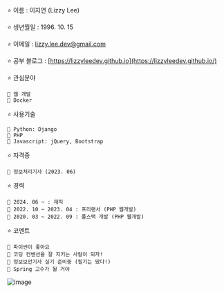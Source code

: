 ⭐ 이름 : 이지연 (Lizzy Lee)

⭐ 생년월일 : 1996. 10. 15

⭐ 이메일 : lizzy.lee.dev@gmail.com

⭐ 공부 블로그 : [https://lizzyleedev.github.io](https://lizzyleedev.github.io/)

⭐ 관심분야
```
🔸 웹 개발
🔸 Docker
```

⭐ 사용기술
```
🔸 Python: Django
🔸 PHP
🔸 Javascript: jQuery, Bootstrap
```

⭐ 자격증
```
🔸 정보처리기사 (2023. 06)
```

⭐ 경력
```
🔸 2024. 06 ~ : 재직
🔸 2022. 10 ~ 2023. 04 : 프리랜서 (PHP 웹개발)
🔸 2020. 03 ~ 2022. 09 : 풀스택 개발 (PHP 웹개발)
```

⭐ 코멘트
```
🔸 파이썬이 좋아요
🔸 코딩 컨벤션을 잘 지키는 사람이 되자!
🔸 정보보안기사 실기 준비중 (필기는 땄다!)
🔸 Spring 고수가 될 거야
```
![image](https://github.com/LizzyLeeDev/LizzyLeeDev/assets/142732410/ac2dacaf-4d16-4595-808e-54000889bed9)

